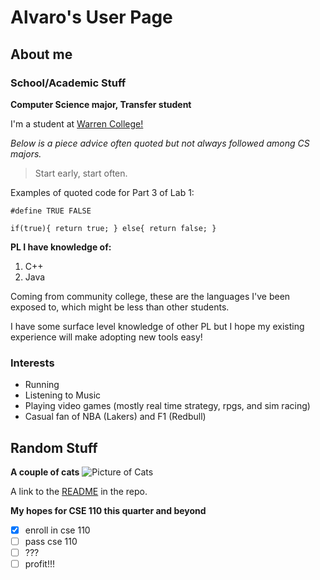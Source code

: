 # Alvaro's User Page

## About me

### School/Academic Stuff
**Computer Science major, Transfer student** 

I'm a student at [Warren College!](https://warren.ucsd.edu)

*Below is a piece advice often quoted but not always followed among CS majors.*
> Start early, start often.

Examples of quoted code for Part 3 of Lab 1:

`#define TRUE FALSE`

`if(true){
    return true;
 }
 else{
    return false;
 }`

**PL I have knowledge of:**
1. C++
2. Java

Coming from community college, these are the languages I've been exposed to, which might be less than other students. 

I have some surface level knowledge of other PL but I hope my existing experience will make adopting new tools easy!

### Interests
+ Running 
+ Listening to Music
+ Playing video games (mostly real time strategy, rpgs, and sim racing)
+ Casual fan of NBA (Lakers) and F1 (Redbull)

## Random Stuff

**A couple of cats**
![Picture of Cats](cats.jpg)

A link to the [README](README.md) in the repo.

**My hopes for CSE 110 this quarter and beyond**
- [x] enroll in cse 110
- [ ] pass cse 110
- [ ] ???
- [ ] profit!!!
